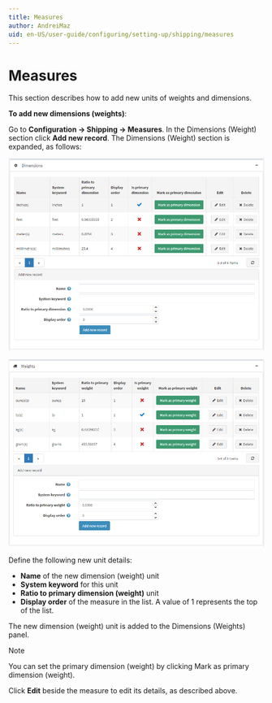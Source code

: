 ```yaml
---
title: Measures
author: AndreiMaz
uid: en-US/user-guide/configuring/setting-up/shipping/measures
---
```

# Measures

This section describes how to add new units of weights and dimensions.

**To add new dimensions (weights)**:

Go to **Configuration → Shipping → Measures**. In the Dimensions (Weight) section click **Add new record**. The Dimensions (Weight) section is expanded, as follows:

![dimensions](_static/measures/dimensions.png)

![weights](_static/measures/weights.png)

Define the following new unit details:

* **Name** of the new dimension (weight) unit
* **System keyword** for this unit
* **Ratio to primary dimension (weight)** unit
* **Display order** of the measure in the list. A value of 1 represents the top of the list.

The new dimension (weight) unit is added to the Dimensions (Weights) panel.

> [!NOTE]
> You can set the primary dimension (weight) by clicking Mark as primary dimension (weight).

Click **Edit** beside the measure to edit its details, as described above.
